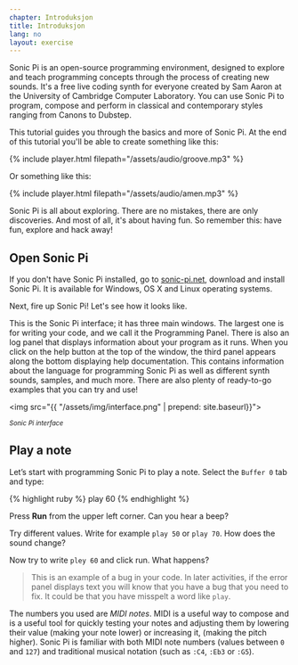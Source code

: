 ```yaml
---
chapter: Introduksjon
title: Introduksjon
lang: no
layout: exercise
---
```


Sonic Pi is an open-source programming environment, designed to explore and teach programming concepts through the process of creating new sounds. It's a free live coding synth for everyone created by Sam Aaron at the University of Cambridge Computer Laboratory. You can use Sonic Pi to program, compose and perform in classical and contemporary styles ranging from Canons to Dubstep.

This tutorial guides you through the basics and more of Sonic Pi. At the end of this tutorial you'll be able to create something like this:

{% include player.html filepath="/assets/audio/groove.mp3" %}

Or something like this:

{% include player.html filepath="/assets/audio/amen.mp3" %}

Sonic Pi is all about exploring. There are no mistakes, there are only discoveries. And most of all, it's about having fun. So remember this: have fun, explore and hack away!

## Open Sonic Pi

If you don't have Sonic Pi installed, go to <a href="http://sonic-pi.net/">sonic-pi.net</a>, download and install Sonic Pi. It is available for Windows, OS X and Linux operating systems. 

Next, fire up Sonic Pi! Let's see how it looks like.

This is the Sonic Pi interface; it has three main windows. The largest one is for writing your code, and we call it the Programming Panel. There is also an log panel that displays information about your program as it runs. When you click on the help button at the top of the window, the third panel appears along the bottom displaying help documentation. This contains information about the language for programming Sonic Pi as well as different synth sounds, samples, and much more. There are also plenty of ready-to-go examples that you can try and use!

<img src="{{ "/assets/img/interface.png" | prepend: site.baseurl}}">
<p class="center"><small><i>Sonic Pi interface</i></small></p>

## Play a note

Let’s start with programming Sonic Pi to play a note. Select the `Buffer 0` tab and type:

{% highlight ruby %}
play 60
{% endhighlight %}

Press **Run** from the upper left corner. Can you hear a beep?

Try different values. Write for example `play 50` or `play 70`. How does the sound change?

Now try to write `pley 60` and click run. What happens?

> This is an example of a bug in your code. In later activities, if the error panel displays text you will know that you have a bug that you need to fix. It could be that you have misspelt a word like `play`.

The numbers you used are _MIDI notes_. MIDI is a useful way to compose and is a useful tool for quickly 
testing your notes and adjusting them by lowering their value (making your note lower) or increasing it, (making 
the pitch higher). Sonic Pi is familiar with both MIDI note numbers (values between `0` and `127`) and traditional musical notation (such as `:C4`, `:Eb3` or `:G5`).
